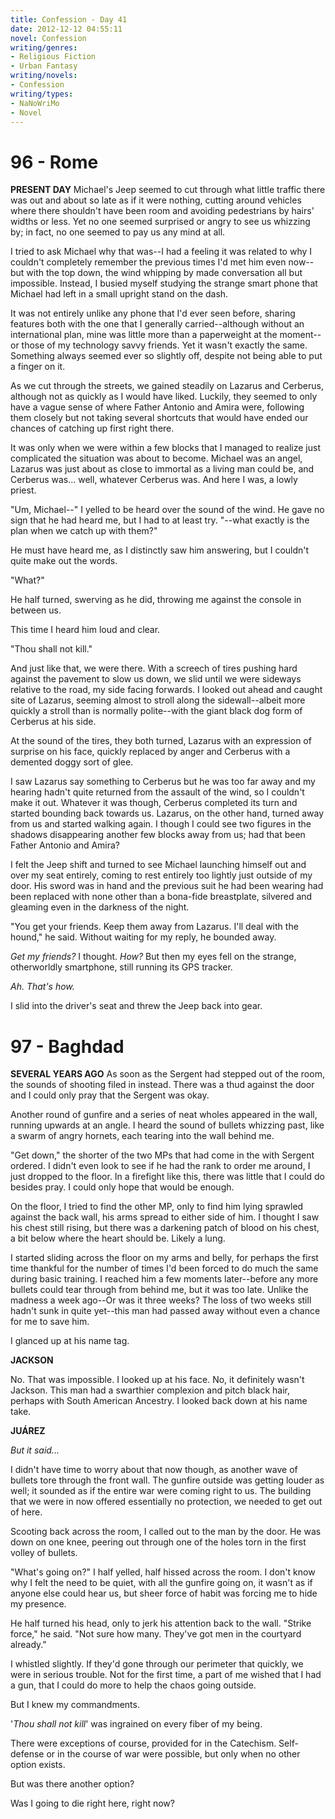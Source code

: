 ```yaml
---
title: Confession - Day 41
date: 2012-12-12 04:55:11
novel: Confession
writing/genres:
- Religious Fiction
- Urban Fantasy
writing/novels:
- Confession
writing/types:
- NaNoWriMo
- Novel
---
```

# 96 - Rome
**PRESENT DAY**
Michael's Jeep seemed to cut through what little traffic there was out and about so late as if it were nothing, cutting around vehicles where there shouldn't have been room and avoiding pedestrians by hairs' widths or less. Yet no one seemed surprised or angry to see us whizzing by; in fact, no one seemed to pay us any mind at all.

<!--more-->

I tried to ask Michael why that was--I had a feeling it was related to why I couldn't completely remember the previous times I'd met him even now--but with the top down, the wind whipping by made conversation all but impossible. Instead, I busied myself studying the strange smart phone that Michael had left in a small upright stand on the dash.

It was not entirely unlike any phone that I'd ever seen before, sharing features both with the one that I generally carried--although without an international plan, mine was little more than a paperweight at the moment--or those of my technology savvy friends. Yet it wasn't exactly the same. Something always seemed ever so slightly off, despite not being able to put a finger on it.

As we cut through the streets, we gained steadily on Lazarus and Cerberus, although not as quickly as I would have liked. Luckily, they seemed to only have a vague sense of where Father Antonio and Amira were, following them closely but not taking several shortcuts that would have ended our chances of catching up first right there.

It was only when we were within a few blocks that I managed to realize just complicated the situation was about to become. Michael was an angel, Lazarus was just about as close to immortal as a living man could be, and Cerberus was... well, whatever Cerberus was. And here I was, a lowly priest.

"Um, Michael--" I yelled to be heard over the sound of the wind. He gave no sign that he had heard me, but I had to at least try. "--what exactly is the plan when we catch up with them?"

He must have heard me, as I distinctly saw him answering, but I couldn't quite make out the words.

"What?"

He half turned, swerving as he did, throwing me against the console in between us.

This time I heard him loud and clear.

"Thou shall not kill."

And just like that, we were there. With a screech of tires pushing hard against the pavement to slow us down, we slid until we were sideways relative to the road, my side facing forwards. I looked out ahead and caught site of Lazarus, seeming almost to stroll along the sidewall--albeit more quickly a stroll than is normally polite--with the giant black dog form of Cerberus at his side.

At the sound of the tires, they both turned, Lazarus with an expression of surprise on his face, quickly replaced by anger and Cerberus with a demented doggy sort of glee.

I saw Lazarus say something to Cerberus but he was too far away and my hearing hadn't quite returned from the assault of the wind, so I couldn't make it out. Whatever it was though, Cerberus completed its turn and started bounding back towards us. Lazarus, on the other hand, turned away from us and started walking again. I though I could see two figures in the shadows disappearing another few blocks away from us; had that been Father Antonio and Amira?

I felt the Jeep shift and turned to see Michael launching himself out and over my seat entirely, coming to rest entirely too lightly just outside of my door. His sword was in hand and the previous suit he had been wearing had been replaced with none other than a bona-fide breastplate, silvered and gleaming even in the darkness of the night.

"You get your friends. Keep them away from Lazarus. I'll deal with the hound," he said. Without waiting for my reply, he bounded away.

*Get my friends?* I thought. *How?* But then my eyes fell on the strange, otherworldly smartphone, still running its GPS tracker.

*Ah. That's how.*

I slid into the driver's seat and threw the Jeep back into gear.
# 97 - Baghdad
**SEVERAL YEARS AGO**
As soon as the Sergent had stepped out of the room, the sounds of shooting filed in instead. There was a thud against the door and I could only pray that the Sergent was okay.

Another round of gunfire and a series of neat wholes appeared in the wall, running upwards at an angle. I heard the sound of bullets whizzing past, like a swarm of angry hornets, each tearing into the wall behind me.

"Get down," the shorter of the two MPs that had come in the with Sergent ordered. I didn't even look to see if he had the rank to order me around, I just dropped to the floor. In a firefight like this, there was little that I could do besides pray. I could only hope that would be enough.

On the floor, I tried to find the other MP, only to find him lying sprawled against the back wall, his arms spread to either side of him. I thought I saw his chest still rising, but there was a darkening patch of blood on his chest, a bit below where the heart should be. Likely a lung.

I started sliding across the floor on my arms and belly, for perhaps the first time thankful for the number of times I'd been forced to do much the same during basic training. I reached him a few moments later--before any more bullets could tear through from behind me, but it was too late. Unlike the madness a week ago--Or was it three weeks? The loss of two weeks still hadn't sunk in quite yet--this man had passed away without even a chance for me to save him.

I glanced up at his name tag.

**JACKSON**

No. That was impossible. I looked up at his face. No, it definitely wasn't Jackson. This man had a swarthier complexion and pitch black hair, perhaps with South American Ancestry. I looked back down at his name take.

**JUÁREZ**

*But it said...*

I didn't have time to worry about that now though, as another wave of bullets tore through the front wall. The gunfire outside was getting louder as well; it sounded as if the entire war were coming right to us. The building that we were in now offered essentially no protection, we needed to get out of here.

Scooting back across the room, I called out to the man by the door. He was down on one knee, peering out through one of the holes torn in the first volley of bullets.

"What's going on?" I half yelled, half hissed across the room. I don't know why I felt the need to be quiet, with all the gunfire going on, it wasn't as if anyone else could hear us, but sheer force of habit was forcing me to hide my presence.

He half turned his head, only to jerk his attention back to the wall. "Strike force," he said. "Not sure how many. They've got men in the courtyard already."

I whistled slightly. If they'd gone through our perimeter that quickly, we were in serious trouble. Not for the first time, a part of me wished that I had a gun, that I could do more to help the chaos going outside.

But I knew my commandments.

'*Thou shall not kill*' was ingrained on every fiber of my being.

There were exceptions of course, provided for in the Catechism. Self-defense or in the course of war were possible, but only when no other option exists.

But was there another option?

Was I going to die right here, right now?